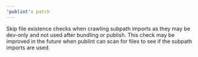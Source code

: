 ```yaml
---
'publint': patch
---
```


Skip file existence checks when crawling subpath imports as they may be dev-only and not used after bundling or publish. This check may be improved in the future when publint can scan for files to see if the subpath imports are used.
